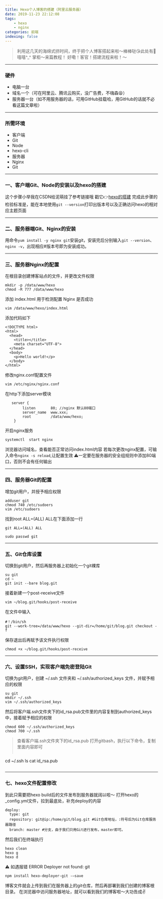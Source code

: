 ```yaml
---
title: Hexo个人博客的搭建（阿里云服务器）
date: 2019-11-23 22:12:08
tags:
    - hexo
    - nginx
categories: 前端
indexing: false
---
```

> 利用这几天的海绵式挤时间，终于把个人博客搭起来啦～棒棒哒😘此处有👏嘻嘻^_^
> 掌柜～来篇教程！
> 好嘞！客官！搭建流程来啦！～
***
### 硬件
 * 电脑一台
 * 域名一个（可在阿里云、腾讯云购买，没广告费，不嗨森😫）
 * 服务器一台（如不用服务器的话，可用GitHub挂载哈，用GitHub的话就不必看这篇文章啦）
***
### 所需环境
 * 客户端
  * Git
  * Node
  * hexo-cli
 * 服务器
  * Nginx
  * Git
***
### 一、客户端Git、Node的安装以及hexo的搭建
这个步骤小举我在CSDN给泥萌挂了参考链接哦 戳它👉[hexo的搭建](https://blog.csdn.net/u013278374/article/details/103111422)
完成此步骤的检验标准是，能在本地使用`git --version`打印出版本号以及正确访问hexo的相对应主题页面
***
### 二、服务器端Git、Nginx的安装
用命令`yum install -y nginx git`安装git，安装完后分别输入`git --version`、`nginx -v`，出现相应#版本号即为安装成功。
***
### 三、服务器Nginx的配置
在根目录创建博客站点的文件，并更改文件权限
```
mkdir -p /data/www/hexo
chmod -R 777 /data/www/hexo
```
添加 index.html 用于检测配置 Nginx 是否成功
```
vim /data/www/hexo/index.html
```
添加代码如下
```
<!DOCTYPE html>
<html>
  <head>
    <title></title>
    <meta charset="UTF-8">
  </head>
  <body>
    <p>Hello world!</p>
  </body>
</html>
```
修改nginx.conf配置文件
```
vim /etc/nginx/nginx.conf
```
在http下添加server模块
```
   server {
        listen       80; //nginx 默认80端口
        server_name  www.xxx;
        root         /data/www/hexo;
    }
```
开启nginx服务
```
systemctl  start nginx
```
浏览器访问域名，查看能否正常访问index.html内容
若每次更改nginx配置，可输入命令`nginx -s reload`,让配置生效
⚠️一定要在服务器的安全组规则中添加80端口，否则不会有任何输出
***
### 四、服务器Git的配置
增加git用户，并授予相应权限
```
adduser git
chmod 740 /etc/sudoers
vim /etc/sudoers
```
找到root ALL=(ALL) ALL在下面添加一行
```
git ALL=(ALL) ALL
```
```
sudo passwd git
```
***
### 五、Git仓库设置

切换到git用户，然后再服务器上初始化一个git裸库
```
su git
cd ~
git init --bare blog.git
```
接着新建一个post-receive文件
```
vim ~/blog.git/hooks/post-receive
```
在文件中输入
```
#！/bin/sh
git --work-tree=/data/www/hexo --git-dir=/home/git/blog.git checkout -f
```
保存退出后再赋予该文件执行权限
```
chmod +x ~/blog.git/hooks/post-receive
```
***
### 六、设置SSH，实现客户端免密登陆Git
切换为git用户，创建 ~/.ssh 文件夹和 ~/.ssh/authorized_keys 文件，并赋予相应的权限
```
su git
mkdir ~/.ssh
vim ~/.ssh/authorized_keys
```
然后将客户端.ssh文件夹下的id_rsa.pub文件里的内容复制到authorized_keys中，接着赋予相应的权限
```
chmod 600 ~/.ssh/authorized_keys
chmod 700 ~/.ssh
```
> 查看客户端.ssh文件夹下的id_rsa.pub
> 打开gitbash，执行以下命令，复制里面内容即可
>```
cd ~/.ssh
ls
cat id_rsa.pub
>```
***
### 七、hexo文件配置修改
到此只需要把hexo build后的文件发布到服务器就阔以啦～
打开hexo的_config.yml文件，拉到最底处，补充deploy的内容
```
deploy:
  type: git
  repository: git@ip:/home/git/blog.git #Git仓库地址，:符号后为Git仓库服务器路径
  branch: master #分支，由于我们只用Git进行发布，master即可。
```
然后我们在终端执行
```
hexo clean
hexo g
hexo d
```
⚠️ 如遇报错 ERROR Deployer not found: git

```
npm install hexo-deployer-git -–save
```
博客文件就会上传到我们在服务器上的git仓库，然后再部署到我们创建的博客根目录。
在浏览器中访问服务器地址，就可以看到我们的博客啦～大功告成✌️



